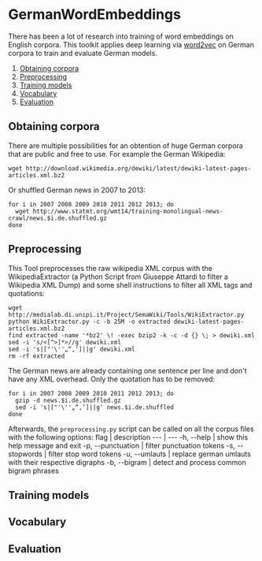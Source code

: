 # GermanWordEmbeddings
There has been a lot of research into training of word embeddings on English corpora. This toolkit applies deep learning via [word2vec](https://radimrehurek.com/gensim/models/word2vec.html) on German corpora to train and evaluate German models.

1. [Obtaining corpora](#obtention)
2. [Preprocessing](#preprocessing)
3. [Training models](#training)
3. [Vocabulary](#vocabulary)
3. [Evaluation](#evaluation)

## Obtaining corpora <a name="obtention"></a>
There are multiple possibilities for an obtention of huge German corpora that are public and free to use. For example the German Wikipedia:
```shell
wget http://download.wikimedia.org/dewiki/latest/dewiki-latest-pages-articles.xml.bz2
```
Or shuffled German news in 2007 to 2013:
```shell
for i in 2007 2008 2009 2010 2011 2012 2013; do
  wget http://www.statmt.org/wmt14/training-monolingual-news-crawl/news.$i.de.shuffled.gz
done
```

## Preprocessing <a name="preprocessing"></a>
This Tool preprocesses the raw wikipedia XML corpus with the WikipediaExtractor (a Python Script from Giuseppe Attardi to filter a Wikipedia XML Dump) and some shell instructions to filter all XML tags and quotations:
```shell
wget http://medialab.di.unipi.it/Project/SemaWiki/Tools/WikiExtractor.py
python WikiExtractor.py -c -b 25M -o extracted dewiki-latest-pages-articles.xml.bz2
find extracted -name '*bz2' \! -exec bzip2 -k -c -d {} \; > dewiki.xml
sed -i 's/<[^>]*>//g' dewiki.xml
sed -i 's|["'\''„“‚‘]||g' dewiki.xml
rm -rf extracted
```
The German news are already containing one sentence per line and don't have any XML overhead. Only the quotation has to be removed:
```shell
for i in 2007 2008 2009 2010 2011 2012 2013; do
  gzip -d news.$i.de.shuffled.gz
  sed -i 's|["'\''„“‚‘]||g' news.$i.de.shuffled
done
```

Afterwards, the `preprocessing.py` script can be called on all the corpus files with the following options:
flag | description
--- | ---
-h, --help         | show this help message and exit
-p, --punctuation  | filter punctuation tokens
-s, --stopwords    | filter stop word tokens
-u, --umlauts      | replace german umlauts with their respective digraphs
-b, --bigram       | detect and process common bigram phrases


## Training models <a name="training"></a>
## Vocabulary <a name="vocabulary"></a>
## Evaluation <a name="evaluation"></a>
